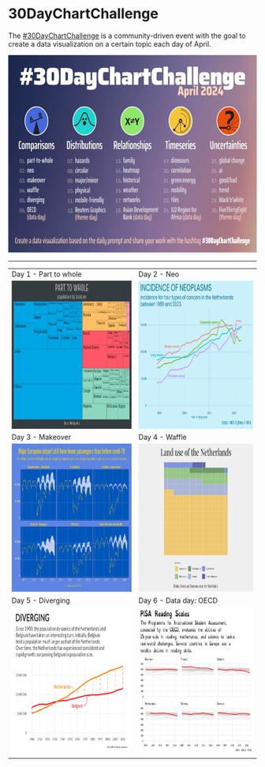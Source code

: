# 30DayChartChallenge

The [#30DayChartChallenge](https://30daychartchallenge.org/) is a community-driven event with the goal to create a data visualization on a certain topic each day of April.

<img src="./resources/tdcc_2024.jpg" width=1000 height=400>

----

<table>
  <tr>
    <td>Day 1 - Part to whole</td>
    <td>Day 2 - Neo</td>
  </tr>
  <tr>
    <td><img src="./2024/R/01_part-to-whole.png" width=400 height=300></td>
    <td><img src="./2024/R/02_neo.png" width=400 height=300></td>
  </tr>
    <tr>
    <td>Day 3 - Makeover</td>
    <td>Day 4 - Waffle</td>
  </tr>
  <tr>
    <td><img src="./2024/R/03_makeover.png" width=400 height=300></td>
    <td><img src="./2024/R/04_waffle.png" width=400 height=300></td>
  </tr>
  <tr>
    <td>Day 5 - Diverging</td>
    <td>Day 6 - Data day: OECD</td>
  </tr>
  <tr>
    <td><img src="./2024/R/05_diverging.png" width=400 height=300></td>
    <td><img src="./2024/R/06_oecd.png" width=400 height=300></td>
  </tr>
</table>

